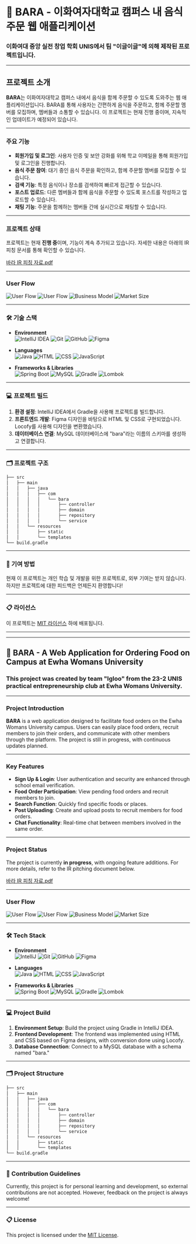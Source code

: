 # 📱 BARA - 이화여자대학교 캠퍼스 내 음식 주문 웹 애플리케이션

### 이화여대 중앙 실전 창업 학회 UNIS에서 팀 "이글이글"에 의해 제작된 프로젝트입니다.

---

## 프로젝트 소개

**BARA**는 이화여자대학교 캠퍼스 내에서 음식을 함께 주문할 수 있도록 도와주는 웹 애플리케이션입니다. BARA를 통해 사용자는 간편하게 음식을 주문하고, 함께 주문할 멤버를 모집하며, 멤버들과 소통할 수 있습니다. 이 프로젝트는 현재 진행 중이며, 지속적인 업데이트가 예정되어 있습니다.

---

### 주요 기능

- **회원가입 및 로그인**: 사용자 인증 및 보안 강화를 위해 학교 이메일을 통해 회원가입 및 로그인을 진행합니다.
- **음식 주문 참여**: 대기 중인 음식 주문을 확인하고, 함께 주문할 멤버를 모집할 수 있습니다.
- **검색 기능**: 특정 음식이나 장소를 검색하여 빠르게 접근할 수 있습니다.
- **포스트 업로드**: 다른 멤버들과 함께 음식을 주문할 수 있도록 포스트를 작성하고 업로드할 수 있습니다.
- **채팅 기능**: 주문을 함께하는 멤버들 간에 실시간으로 채팅할 수 있습니다.

---

### 프로젝트 상태

프로젝트는 현재 **진행 중**이며, 기능이 계속 추가되고 있습니다. 자세한 내용은 아래의 IR 피칭 문서를 통해 확인할 수 있습니다.

[바라 IR 피칭 자료.pdf](https://github.com/user-attachments/files/16322955/ir.2.pptx)

---

### User Flow

![User Flow](https://github.com/Kareeenn/bara/blob/main/images/1.png)
![User Flow](https://github.com/Kareeenn/bara/blob/main/images/2.png)
![Business Model](https://github.com/Kareeenn/bara/blob/main/images/3.png)
![Market Size](https://github.com/Kareeenn/bara/blob/main/images/4.png)

---

### 🛠️ 기술 스택

- **Environment**  
  ![IntelliJ IDEA](https://img.shields.io/badge/IDE-IntelliJ%20IDEA-orange?style=for-the-badge&logo=intellij-idea&logoColor=white)
  ![Git](https://img.shields.io/badge/Version%20Control-Git-orange?style=for-the-badge&logo=git&logoColor=white)
  ![GitHub](https://img.shields.io/badge/Repository-GitHub-orange?style=for-the-badge&logo=github&logoColor=white)
  ![Figma](https://img.shields.io/badge/Design-Figma-purple?style=for-the-badge&logo=figma&logoColor=white)

- **Languages**  
  ![Java](https://img.shields.io/badge/Language-Java-blue?style=for-the-badge&logo=java&logoColor=white)
  ![HTML](https://img.shields.io/badge/Language-HTML5-red?style=for-the-badge&logo=html5&logoColor=white)
  ![CSS](https://img.shields.io/badge/Style-CSS3-blue?style=for-the-badge&logo=css3&logoColor=white)
  ![JavaScript](https://img.shields.io/badge/Script-JavaScript-yellow?style=for-the-badge&logo=javascript&logoColor=white)

- **Frameworks & Libraries**  
  ![Spring Boot](https://img.shields.io/badge/Framework-Spring%20Boot-brightgreen?style=for-the-badge&logo=spring-boot&logoColor=white)
  ![MySQL](https://img.shields.io/badge/Database-MySQL-blue?style=for-the-badge&logo=mysql&logoColor=white)
  ![Gradle](https://img.shields.io/badge/Build-Gradle-blue?style=for-the-badge&logo=gradle&logoColor=white)
  ![Lombok](https://img.shields.io/badge/Library-Lombok-red?style=for-the-badge&logo=lombok&logoColor=white)

---

### 💻 프로젝트 빌드

1. **환경 설정**: IntelliJ IDEA에서 Gradle을 사용해 프로젝트를 빌드합니다.
2. **프론트엔드 개발**: Figma 디자인을 바탕으로 HTML 및 CSS로 구현되었습니다. Locofy를 사용해 디자인을 변환했습니다.
3. **데이터베이스 연결**: MySQL 데이터베이스에 "bara"라는 이름의 스키마를 생성하고 연결합니다.

---

### 🗂️ 프로젝트 구조

```bash
├── src
│   ├── main
│   │   ├── java
│   │   │   ├── com
│   │   │   │   └── bara
│   │   │   │       ├── controller
│   │   │   │       ├── domain
│   │   │   │       ├── repository
│   │   │   │       └── service
│   │   └── resources
│   │       ├── static
│   │       └── templates
└── build.gradle
```

---

### 📝 기여 방법

현재 이 프로젝트는 개인 학습 및 개발을 위한 프로젝트로, 외부 기여는 받지 않습니다. 하지만 프로젝트에 대한 피드백은 언제든지 환영합니다!

---

### 📋 라이선스

이 프로젝트는 [MIT 라이선스](LICENSE) 하에 배포됩니다.

---
---


## 📱 BARA - A Web Application for Ordering Food on Campus at Ewha Womans University

### This project was created by team "Igloo" from the 23-2 UNIS practical entrepreneurship club at Ewha Womans University.

---

### Project Introduction

**BARA** is a web application designed to facilitate food orders on the Ewha Womans University campus. Users can easily place food orders, recruit members to join their orders, and communicate with other members through the platform. The project is still in progress, with continuous updates planned.

---

### Key Features

- **Sign Up & Login**: User authentication and security are enhanced through school email verification.
- **Food Order Participation**: View pending food orders and recruit members to join.
- **Search Function**: Quickly find specific foods or places.
- **Post Uploading**: Create and upload posts to recruit members for food orders.
- **Chat Functionality**: Real-time chat between members involved in the same order.

---

### Project Status

The project is currently **in progress**, with ongoing feature additions. For more details, refer to the IR pitching document below.

[바라 IR 피칭 자료.pdf](https://github.com/user-attachments/files/16322955/ir.2.pptx)

---

### User Flow

![User Flow](https://github.com/Kareeenn/bara/blob/main/images/1.png)
![User Flow](https://github.com/Kareeenn/bara/blob/main/images/2.png)
![Business Model](https://github.com/Kareeenn/bara/blob/main/images/3.png)
![Market Size](https://github.com/Kareeenn/bara/blob/main/images/4.png)

---

### 🛠️ Tech Stack

- **Environment**  
  ![IntelliJ](https://img.shields.io/badge/IDE-IntelliJ%20IDEA-orange?logo=intellij-idea&logoColor=white&style=for-the-badge)
  ![Git](https://img.shields.io/badge/Version%20Control-Git-orange?logo=git&logoColor=white&style=for-the-badge)
  ![GitHub](https://img.shields.io/badge/Repository-GitHub-orange?logo=github&logoColor=white&style=for-the-badge)
  ![Figma](https://img.shields.io/badge/Design-Figma-purple?logo=figma&logoColor=white&style=for-the-badge)

- **Languages**  
  ![Java](https://img.shields.io/badge/Language-Java-blue?logo=java&logoColor=white&style=for-the-badge)
  ![HTML](https://img.shields.io/badge/Language-HTML5-red?logo=html5&logoColor=white&style=for-the-badge)
  ![CSS](https://img.shields.io/badge/Style-CSS3-blue?logo=css3&logoColor=white&style=for-the-badge)
  ![JavaScript](https://img.shields.io/badge/Script-JavaScript-yellow?logo=javascript&logoColor=white&style=for-the-badge)

- **Frameworks & Libraries**  
  ![Spring Boot](https://img.shields.io/badge/Framework-Spring%20Boot-brightgreen?logo=spring-boot&logoColor=white&style=for-the-badge)
  ![MySQL](https://img.shields.io/badge/Database-MySQL-blue?logo=mysql&logoColor=white&style=for-the-badge)
  ![Gradle](https://img.shields.io/badge/Build-Gradle-blue?logo=gradle&logoColor=white&style=for-the-badge)
  ![Lombok](https://img.shields.io/badge/Library-Lombok-red?logo=lombok&logoColor=white&style=for-the-badge)

---

### 💻 Project Build

1. **Environment Setup**: Build the project using Gradle in IntelliJ IDEA.
2. **Frontend Development**: The frontend was implemented using HTML and CSS based on Figma designs, with conversion done using Locofy.
3. **Database Connection**: Connect to a MySQL database with a schema named "bara."

---

### 🗂️ Project Structure

```bash
├── src
│   ├── main
│   │   ├── java
│   │   │   ├── com
│   │   │   │   └── bara
│   │   │   │       ├── controller
│   │   │   │       ├── domain
│   │   │   │       ├── repository
│   │   │   │       └── service
│   │   └── resources
│   │       ├── static
│   │       └── templates
└── build.gradle
```

---

### 📝 Contribution Guidelines

Currently, this project is for personal learning and development, so external contributions are not accepted. However, feedback on the project is always welcome!

---

### 📋 License

This project is licensed under the [MIT License](LICENSE).

